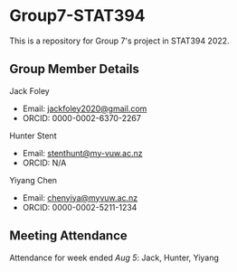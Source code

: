 # Group7-STAT394
This is a repository for Group 7's project in STAT394 2022.

## Group Member Details

Jack Foley 
  - Email: jackfoley2020@gmail.com
  - ORCID: 0000-0002-6370-2267
     
Hunter Stent 
  - Email: stenthunt@my-vuw.ac.nz
  - ORCID: N/A

Yiyang Chen 
  - Email: chenyiya@myvuw.ac.nz
  - ORCID: 0000-0002-5211-1234

## Meeting Attendance 

Attendance for week ended *Aug 5*: Jack, Hunter, Yiyang
